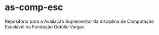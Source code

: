 # as-comp-esc
Repositório para a Avaliação Suplementar da disciplina de Computação Escalável na Fundação Getúlio Vargas
